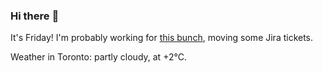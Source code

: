### Hi there :wave:

It's Friday! I'm probably working for [this bunch](https://github.com/kohofinancial), moving some Jira tickets.

Weather in Toronto: partly cloudy, at +2°C.

